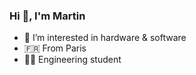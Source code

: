 ### Hi 👋, I'm Martin

- 👀 I’m interested in hardware & software
- 🇫🇷 From Paris
- 👨‍🎓 Engineering student
<!--
**martabal/martabal** is a ✨ _special_ ✨ repository because its `README.md` (this file) appears on your GitHub profile.
-->
